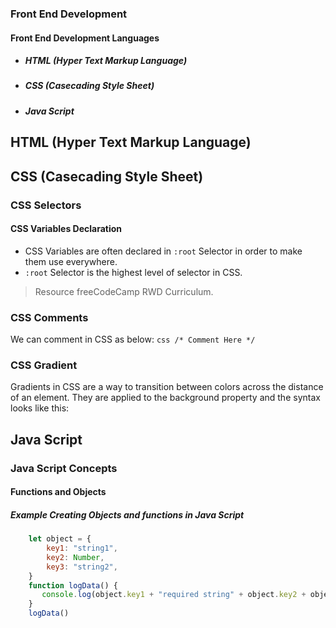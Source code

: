 

### Front End Development
#### Front End Development Languages
  - ##### HTML (Hyper Text Markup Language)
  - ##### CSS (Casecading Style Sheet)
  - ##### Java Script 

## HTML (Hyper Text Markup Language)
## CSS (Casecading Style Sheet)
### CSS Selectors
#### CSS Variables Declaration
 - CSS Variables are often declared in `:root` Selector in order to make them use everywhere.
 - `:root` Selector is the highest level of selector in CSS. 
  > Resource freeCodeCamp RWD Curriculum.
### CSS Comments
  We can comment in CSS as below:
```css /* Comment Here */ ```
### CSS Gradient
Gradients in CSS are a way to transition between colors across the distance of an element. They are applied to the background property and the syntax looks like this:



## Java Script
### Java Script Concepts

#### Functions and Objects
##### Example Creating Objects and functions in Java Script
```js
    let object = {
        key1: "string1", 
        key2: Number, 
        key3: "string2",
    }
    function logData() {
       console.log(object.key1 + "required string" + object.key2 + object.key3
    }
    logData()
```

